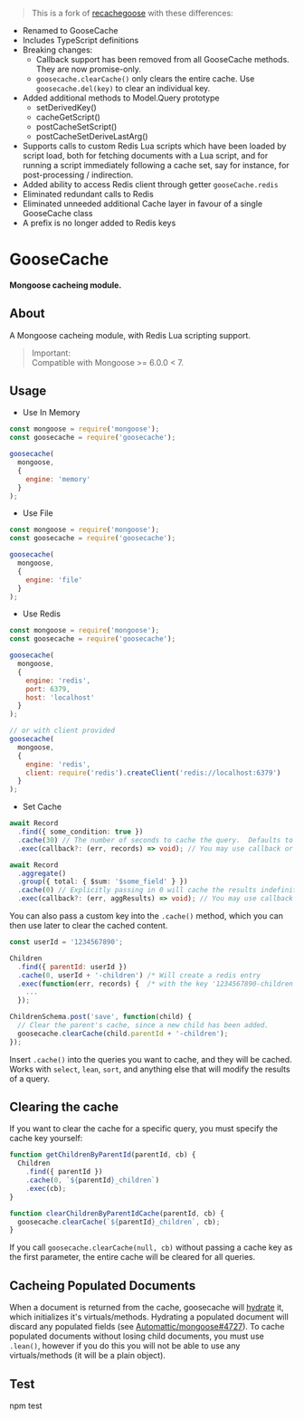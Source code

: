 > This is a fork of [recachegoose](https://github.com/aalfiann/recachegoose) with these differences:
- Renamed to GooseCache
- Includes TypeScript definitions
- Breaking changes:
  - Callback support has been removed from all GooseCache methods.  They are now promise-only.
  - `goosecache.clearCache()` only clears the entire cache. Use `goosecache.del(key)` to clear an individual key.
- Added additional methods to Model.Query prototype
  - setDerivedKey()
  - cacheGetScript()
  - postCacheSetScript()
  - postCacheSetDeriveLastArg()
- Supports calls to custom Redis Lua scripts which have been loaded by script load, both for fetching documents with a Lua script, and for running a script immediately following a cache set, say for instance, for post-processing / indirection.
- Added ability to access Redis client through getter `gooseCache.redis`
- Eliminated redundant calls to Redis
- Eliminated unneeded additional Cache layer in favour of a single GooseCache class
- A prefix is no longer added to Redis keys

# GooseCache #

#### Mongoose cacheing module. ####

## About ##

A Mongoose cacheing module, with Redis Lua scripting support.

> Important:  
  Compatible with Mongoose >= 6.0.0 < 7.

## Usage ##

- Use In Memory
```javascript
const mongoose = require('mongoose');
const goosecache = require('goosecache');

goosecache(
  mongoose,
  {
    engine: 'memory'
  }
);
```

- Use File
```javascript
const mongoose = require('mongoose');
const goosecache = require('goosecache');

goosecache(
  mongoose,
  {
    engine: 'file'
  }
);
```

- Use Redis
```javascript
const mongoose = require('mongoose');
const goosecache = require('goosecache');

goosecache(
  mongoose,
  {
    engine: 'redis',
    port: 6379,
    host: 'localhost'
  }
);

// or with client provided
goosecache(
  mongoose,
  {
    engine: 'redis',
    client: require('redis').createClient('redis://localhost:6379')
  }
);
```

- Set Cache
```typescript
await Record
  .find({ some_condition: true })
  .cache(30) // The number of seconds to cache the query.  Defaults to 60 seconds.
  .exec(callback?: (err, records) => void); // You may use callback or promise

await Record
  .aggregate()
  .group({ total: { $sum: '$some_field' } })
  .cache(0) // Explicitly passing in 0 will cache the results indefinitely.
  .exec(callback?: (err, aggResults) => void); // You may use callback or promise
```

You can also pass a custom key into the `.cache()` method, which you can then use later to clear the cached content.

```javascript
const userId = '1234567890';

Children
  .find({ parentId: userId })
  .cache(0, userId + '-children') /* Will create a redis entry          */
  .exec(function(err, records) {  /* with the key '1234567890-children' */
    ...
  });

ChildrenSchema.post('save', function(child) {
  // Clear the parent's cache, since a new child has been added.
  goosecache.clearCache(child.parentId + '-children');
});
```

Insert `.cache()` into the queries you want to cache, and they will be cached.  Works with `select`, `lean`, `sort`, and anything else that will modify the results of a query.

## Clearing the cache ##

If you want to clear the cache for a specific query, you must specify the cache key yourself:

```javascript
function getChildrenByParentId(parentId, cb) {
  Children
    .find({ parentId })
    .cache(0, `${parentId}_children`)
    .exec(cb);
}

function clearChildrenByParentIdCache(parentId, cb) {
  goosecache.clearCache(`${parentId}_children`, cb);
}
```

If you call `goosecache.clearCache(null, cb)` without passing a cache key as the first parameter, the entire cache will be cleared for all queries.

## Cacheing Populated Documents ##

When a document is returned from the cache, goosecache will [hydrate](http://mongoosejs.com/docs/api.html#model_Model.hydrate) it, which initializes it's virtuals/methods. Hydrating a populated document will discard any populated fields (see [Automattic/mongoose#4727](https://github.com/Automattic/mongoose/issues/4727)). To cache populated documents without losing child documents, you must use `.lean()`, however if you do this you will not be able to use any virtuals/methods (it will be a plain object).

## Test ##
npm test

